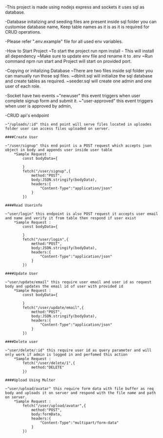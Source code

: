 -This project is made using nodejs express and sockets it uses sql as database.

-Database initalizing and seeding files are present inside sql folder you can customise database name, Keep table names as it is as it is required for CRUD operations.

-Please refer ".env.example" file for all used env variables.

-How to Start Project
    ~To start the project run npm install - This will install all dependency 
    ~Make sure to update env file and rename it to .env
    ~Run command npm run start and Project will start on provided port.

-Copying or initalizing Database 
    ~There are two files inside sql folder you can manually run those sql files.
    ~dbInit.sql will initialize the sql database and create tables as required.
    ~seeder.sql will create one admin and one user of each role.

-Socket have two events
    ~"newuser" this event triggers when user complete signup form and submit it.
    ~"user-approved" this event triggers when user is approved by admin,

-CRUD api's endpoint

    ~"/uploads/:id" this end point will serve files located in uploades folder user can access files uploaded on server.

    ####Create User
    
    ~"/user/signup" this end point is a POST request which accepts json object in body and appends user inside user table
        *Sample Request : 
            const bodyData={

            }
            fetch("/user/signup",{
                method:"POST",
                body:JSON.stringify(bodyData),
                headers:{
                    "Content-Type":"application/json"
                }
            })
    
    ####Read Userinfo
    
    ~"user/login" this endpoint is also POST request it accepts user email and name and verify it from table then respond if user exist 
        *Sample Request : 
            const bodyData={

            }
            fetch("/user/login",{
                method:"POST",
                body:JSON.stringify(bodyData),
                headers:{
                    "Content-Type":"application/json"
                }
            })
    
    ####Update User
    
    ~"user/update/email" this require user email and user id as request body and updates the email id of user with provided id
        *Sample Request :
            const bodyData={

            }
            fetch("/user/update/email",{
                method:"POST",
                body:JSON.stringify(bodyData),
                headers:{
                    "Content-Type":"application/json"
                }
            })
    
    ####Delete user
    
    ~"user/delete/:id" this require user id as query parameter and will only work if admin is logged in and perfomed this action
        *Sample Request :
            fetch("/user/delete/1",{
                method:"DELETE"
            })

    ####Upload Using Multer

    ~"user/upload/avatar" this require form data with file buffer as req body and uploads it on server and respond with the file name and path on server.
        *Sample Request :
            fetch("/user/upload/avatar",{
                method:"POST",
                body:formData,
                headers:{
                    "Content-Type":"multipart/form-data"
                }
            })
    